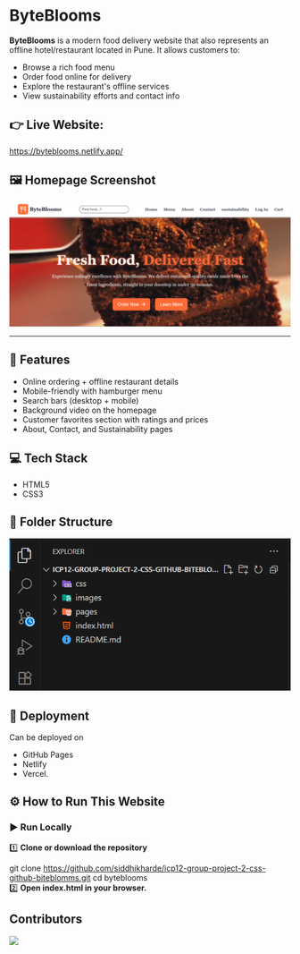 # ByteBlooms

**ByteBlooms** is a modern food delivery website that also represents an offline hotel/restaurant located in Pune. It allows customers to:
- Browse a rich food menu
- Order food online for delivery
- Explore the restaurant's offline services
- View sustainability efforts and contact info

 ## 👉 Live Website: []()
https://byteblooms.netlify.app/

## 🖼️ Homepage Screenshot

![ByteBlooms Homepage](./images/home-images/home-screensot.png)

---

## 🚀 Features
- Online ordering + offline restaurant details
- Mobile-friendly with hamburger menu
- Search bars (desktop + mobile)
- Background video on the homepage
- Customer favorites section with ratings and prices
- About, Contact, and Sustainability pages
 
## 💻 Tech Stack
- HTML5
- CSS3

## 📂 Folder Structure

![folder structure screenshot](./images/home-images/folder-struct.png)



## 🔗 Deployment
Can be deployed on
- GitHub Pages
- Netlify
- Vercel.

## ⚙️ How to Run This Website  

### ▶️ Run Locally
1️⃣ **Clone or download the repository**

git clone https://github.com/siddhikharde/icp12-group-project-2-css-github-biteblomms.git
cd byteblooms  
2️⃣ **Open index.html in your browser.**

## Contributors

<a href="https://github.com/pratiksha950/icp12-group-project-2-css-github-biteblomms/graphs/contributors">
  <img src="https://contrib.rocks/image?repo=pratiksha950/icp12-group-project-2-css-github-biteblomms" />
</a>